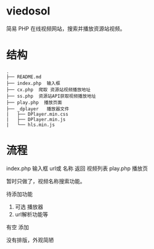 # viedosol
简易 PHP 在线视频网站，搜索并播放资源站视频。


# 结构
```
.
├── README.md
├── index.php  输入框
├── cx.php  爬取 资源站视频播放地址
├── ss.php  资源站API获取视频播放地址
├── play.php  播放页面
├── _dplayer   播放器文件
|   ├── DPlayer.min.css
|   ├── DPlayer.min.js
|   └── hls.min.js
```
# 流程
index.php
 输入框  url或 名称
返回 视频列表
play.php
 播放页


暂时只做了，视频名称搜索功能。 

待添加功能
 1. 可选 播放器  
 2. url解析功能等
 
 有空 添加

没有排版，外观简陋
